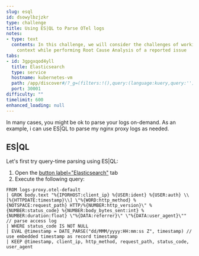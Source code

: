 ```yaml
---
slug: esql
id: dsowylbzjzkr
type: challenge
title: Using ES|QL to Parse OTel logs
notes:
- type: text
  contents: In this challenge, we will consider the challenges of working with limited
    context while performing Root Cause Analysis of a reported issue
tabs:
- id: 3gpgxqod4yll
  title: Elasticsearch
  type: service
  hostname: kubernetes-vm
  path: /app/discover#/?_g=(filters:!(),query:(language:kuery,query:''),refreshInterval:(pause:!t,value:60000),time:(from:now-1h,to:now))&_a=(breakdownField:log.level,columns:!(),dataSource:(type:esql),filters:!(),hideChart:!f,interval:auto,query:(esql:'FROM%20logs-proxy.otel-default'),sort:!(!('@timestamp',desc)))
  port: 30001
difficulty: ""
timelimit: 600
enhanced_loading: null
---
```


In many cases, you might be ok to parse your logs on-demand. As an example, i can use ES|QL to parse my nginx proxy logs as needed.

## ES|QL

Let's first try query-time parsing using ES|QL:

1. Open the [button label="Elasticsearch"](tab-1) tab
2. Execute the following query:
```esql
FROM logs-proxy.otel-default
| GROK body.text "%{IPORHOST:client_ip} %{USER:ident} %{USER:auth} \\[%{HTTPDATE:timestamp}\\] \"%{WORD:http_method} %{NOTSPACE:request_path} HTTP/%{NUMBER:http_version}\" %{NUMBER:status_code} %{NUMBER:body_bytes_sent:int} %{NUMBER:duration:float} \"%{DATA:referrer}\" \"%{DATA:user_agent}\"" // parse access log
| WHERE status_code IS NOT NULL
| EVAL @timestamp = DATE_PARSE("dd/MMM/yyyy:HH:mm:ss Z", timestamp) // use embedded timestamp as record timestamp
| KEEP @timestamp, client_ip, http_method, request_path, status_code, user_agent
```
